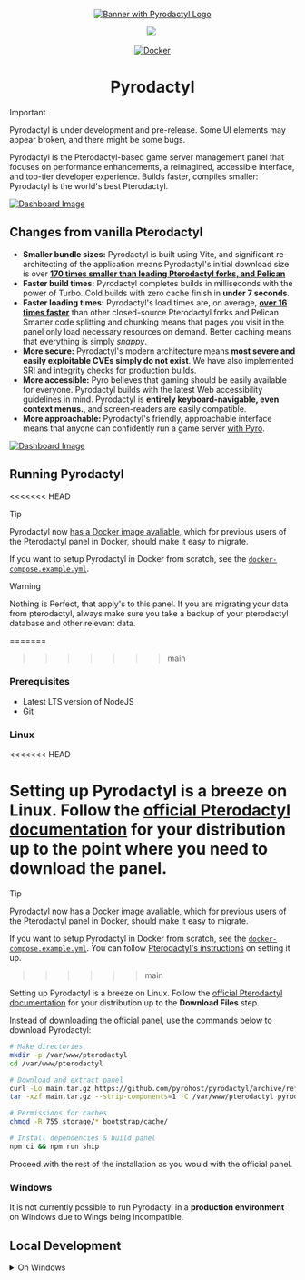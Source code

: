 <p align="center">
  <a href="https://panel.pyro.host">
    <img src="https://i.imgur.com/R10ivg9.png" alt="Banner with Pyrodactyl Logo">
  </a>

</p>

<p align="center">
 <a aria-label="Made by Pyro" href="https://pyro.host"><img src="https://i.imgur.com/uvIy6cI.png"></a>
 <a aria-label="Join the Pyro community on Discord" href="https://discord.gg/fxeRFRbhQh?utm_source=githubreadme&utm_medium=readme&utm_campaign=OSSLAUNCH&utm_id=OSSLAUNCH"><img alt="" src="https://i.imgur.com/qSfKisV.png"></a>
</p>

<p align="center">
  <a href="https://github.com/pyrohost/pyrodactyl/actions/workflows/docker.yaml">
    <img src="https://github.com/pyrohost/pyrodactyl/actions/workflows/docker.yaml/badge.svg" alt="Docker">
  </a>
</p>

<h1 align="center">Pyrodactyl</h1>

> [!IMPORTANT]
> Pyrodactyl is under development and pre-release. Some UI elements may appear broken, and there might be some bugs.

Pyrodactyl is the Pterodactyl-based game server management panel that focuses on performance enhancements, a reimagined, accessible interface, and top-tier developer experience. Builds faster, compiles smaller: Pyrodactyl is the world's best Pterodactyl.

[![Dashboard Image](https://i.imgur.com/YqfgMYs.jpeg)](https://panel.pyro.host)

## Changes from vanilla Pterodactyl

-   **Smaller bundle sizes:** Pyrodactyl is built using Vite, and significant re-architecting of the application means Pyrodactyl's initial download size is over **[170 times smaller than leading Pterodactyl forks, and Pelican](https://i.imgur.com/tKWLHhR.png)**
-   **Faster build times:** Pyrodactyl completes builds in milliseconds with the power of Turbo. Cold builds with zero cache finish in **under 7 seconds**.
-   **Faster loading times:** Pyrodactyl's load times are, on average, **[over 16 times faster](https://i.imgur.com/28XxmMi.png)** than other closed-source Pterodactyl forks and Pelican. Smarter code splitting and chunking means that pages you visit in the panel only load necessary resources on demand. Better caching means that everything is simply _snappy_.
-   **More secure:** Pyrodactyl's modern architecture means **most severe and easily exploitable CVEs simply do not exist**. We have also implemented SRI and integrity checks for production builds.
-   **More accessible:** Pyro believes that gaming should be easily available for everyone. Pyrodactyl builds with the latest Web accessibility guidelines in mind. Pyrodactyl is **entirely keyboard-navigable, even context menus.**, and screen-readers are easily compatible.
-   **More approachable:** Pyrodactyl's friendly, approachable interface means that anyone can confidently run a game server [with Pyro](https://pyro.host).

[![Dashboard Image](https://i.imgur.com/kHHOW6P.jpeg)](https://panel.pyro.host)

## Running Pyrodactyl

<<<<<<< HEAD
> [!TIP]
> Pyrodactyl now [has a Docker image avaliable](https://github.com/pyrohost/pyrodactyl/pkgs/container/pyrodactyl), which for previous users of the Pterodactyl panel in Docker, should make it easy to migrate.
>
> If you want to setup Pyrodactyl in Docker from scratch, see the [`docker-compose.example.yml`](https://github.com/pyrohost/pyrodactyl/blob/main/docker-compose.example.yml).

> [!WARNING]
> Nothing is Perfect, that apply's to this panel.
> If you are migrating your data from pterodactyl, always make sure you take a backup of your pterodactyl database and other relevant data.

=======
>>>>>>> main
### Prerequisites

-   Latest LTS version of NodeJS
-   Git

### Linux

<<<<<<< HEAD

Setting up Pyrodactyl is a breeze on Linux. Follow the [official Pterodactyl documentation](https://pterodactyl.io/panel/1.0/getting_started.html) for your distribution up to the point where you need to download the panel.
=======
> [!TIP]
> Pyrodactyl now [has a Docker image avaliable](https://github.com/pyrohost/pyrodactyl/pkgs/container/pyrodactyl), which for previous users of the Pterodactyl panel in Docker, should make it easy to migrate.
>
> If you want to setup Pyrodactyl in Docker from scratch, see the [`docker-compose.example.yml`](https://github.com/pyrohost/pyrodactyl/blob/main/docker-compose.example.yml). You can follow [Pterodactyl's instructions](https://github.com/pterodactyl/panel/tree/1.0-develop/.github/docker#pterodactyl-panel---docker-image) on setting it up.
>>>>>>> main

Setting up Pyrodactyl is a breeze on Linux. Follow the [official Pterodactyl documentation](https://pterodactyl.io/panel/1.0/getting_started.html) for your distribution up to the **Download Files** step.

Instead of downloading the official panel, use the commands below to download Pyrodactyl:

```sh
# Make directories
mkdir -p /var/www/pterodactyl
cd /var/www/pterodactyl

# Download and extract panel
curl -Lo main.tar.gz https://github.com/pyrohost/pyrodactyl/archive/refs/heads/main.tar.gz
tar -xzf main.tar.gz --strip-components=1 -C /var/www/pterodactyl pyrodactyl-main/

# Permissions for caches
chmod -R 755 storage/* bootstrap/cache/

# Install dependencies & build panel
npm ci && npm run ship
```

Proceed with the rest of the installation as you would with the official panel.

### Windows

It is not currently possible to run Pyrodactyl in a **production environment** on Windows due to Wings being incompatible.

## Local Development

<details><summary>On Windows</summary>
<p>

Pyrodactyl is the world's first Pterodactyl panel that can be developed and run locally (with Wings) on Windows machines through [Vagrant](https://www.vagrantup.com/). Verify you have met the prerequisites above, then follow the steps below.

1. Clone the Pyrodactyl panel repository
1. Run `npm i` to install all the packages necessary.
1. Run `npm run ship` to build Pyrodactyl. This will cache the results of the build and upload sourcemaps to Sentry. Subsequent builds without code changes will finish in milliseconds.
1. Run `vagrant up`. This will setup wings and the necessary services in order to run Pyrodactyl's databases, services, and app. This process could take up to 15 minutes.
1. Once you receive a message that says "Pyrodactyl is now up and running at localhost:3000", visit that URL in your browser and login with the default credentials provided in your console. **It's important that you use localhost to connect to Pyrodactyl! If you use 127.0.0.1, you will run into CORS issues and other issues that will not be fixed.**
1. Visit https://localhost:3000/admin to provision your first server on Pyrodactyl!

### Notes about Local Development on Windows

-   If you have the dev server running (`npm run dev`), a development build of the app will be served at localhost:3000 with HMR. If you want to preview a production build of Pyrodactyl, terminate the dev server and run `npm run ship`. Once it finishes, it will also be served at localhost:3000.

-   If you're running the development server or have built a production version of Pyrodactyl, but visiting localhost:3000 hangs permanently, ensure you don't have any other apps or games open that may interfere with any of the ports in the Vagrantfile. For example, Steam may use port 8080, or another development server may be using a port used by Pyrodactyl. Run `vagrant reload` to re-point ports to your virtual machine after ensuring nothing may be using it, and try again.

-   If you receive a message like `Vagrant was unable to mount VirtualBox shared folders`, you [may need to install the vbguest plugin for VirtualBox](https://stackoverflow.com/a/48569055/11537010) with `vagrant plugin install vagrant-vbguest`. If it's already installed, run `vagrant plugin update vagrant-vbguest`.

-   We recommend setting up [Remote Caching via turbo](https://turbo.build/repo/docs/core-concepts/remote-caching). When you run `npm run ship` on your local development machine, its results will be cached and uploaded, allowing you to finish a build on your production server in milliseconds.

-   We do not recommend using Hyper-V as your virtualization layer. If your Vagrant installation asks you for a password, this is because you used Hyper-V. The password will be your Windows password.
    - We recommend using VMWare Workstation or VirtualBox instead.

## Star History

<a href="https://star-history.com/#pyrohost/pyrodactyl&Date">
  <picture>
    <source media="(prefers-color-scheme: dark)" srcset="https://api.star-history.com/svg?repos=pyrohost/pyrodactyl&type=Date&theme=dark" />
    <source media="(prefers-color-scheme: light)" srcset="https://api.star-history.com/svg?repos=pyrohost/pyrodactyl&type=Date" />
    <img alt="Star History Chart" src="https://api.star-history.com/svg?repos=pyrohost/pyrodactyl&type=Date" />
  </picture>
</a>

## License

Pterodactyl® Copyright © 2015 - 2022 Dane Everitt and contributors.

Pyrodactyl™ Copyright © 2024 Pyro Host Inc. and contributors.

AGPL-3.0-or-later

